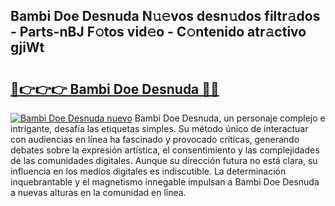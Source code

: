 ## Bambi Doe Desnuda N𝚞𝚎vos desn𝚞dos filtr𝚊dos - Parts-nBJ F𝚘tos vid𝚎o - C𝚘ntenido atr𝚊ctivo gjiWt

# <h2><a href="http://mbdtrg.tromn.icu/?c=Bambi+Doe+Desnuda">🔗👉👉👉 Bambi Doe Desnuda 🔗🔗</a></h2>

[![Bambi Doe Desnuda nuevo](https://i.imgur.com/pEAQMta.gif)](http://mbdtrg.tromn.icu/?c=Bambi+Doe+Desnuda)
Bambi Doe Desnuda, un personaje complejo e intrigante, desafía las etiquetas simples. Su método único de interactuar con audiencias en línea ha fascinado y provocado críticas, generando debates sobre la expresión artística, el consentimiento y las complejidades de las comunidades digitales. Aunque su dirección futura no está clara, su influencia en los medios digitales es indiscutible. La determinación inquebrantable y el magnetismo innegable impulsan a Bambi Doe Desnuda a nuevas alturas en la comunidad en línea.
